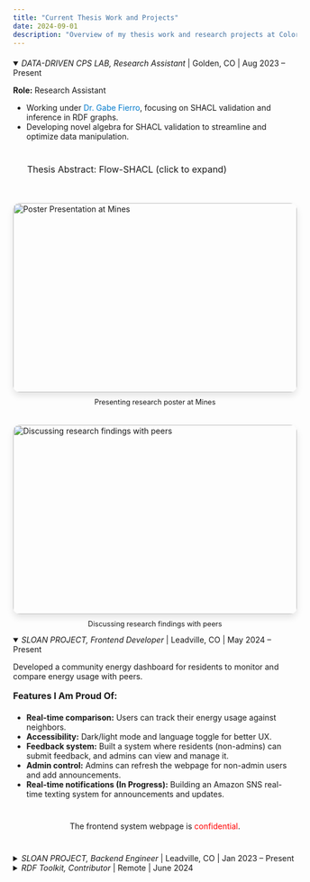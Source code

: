 ```yaml
---
title: "Current Thesis Work and Projects"
date: 2024-09-01
description: "Overview of my thesis work and research projects at Colorado School of Mines and beyond."
---
```


<!-- DATA-DRIVEN CPS LAB -->
<details class="work-details" open style="margin-top: 20px;">
  <summary class="work-summary">
    <span style="font-style: italic;">DATA-DRIVEN CPS LAB, Research Assistant</span> | Golden, CO | Aug 2023 – Present 
    <a href="https://datadrivencps.github.io/website/" target="_blank" class="work-link" style="color: inherit; text-decoration: none;">
      <i class="fas fa-external-link-alt"></i>
    </a>
  </summary>
  <div class="work-content">
    <p><i class="fas fa-user-tie"></i> <strong>Role:</strong> Research Assistant</p>
    <ul>
      <li>Working under <a href="https://gtf.fyi/" style="color: #007acc; text-decoration: none;">Dr. Gabe Fierro</a>, focusing on SHACL validation and inference in RDF graphs.</li>
      <li>Developing novel algebra for SHACL validation to streamline and optimize data manipulation.</li>
    </ul>
    <div id="abstract-container" style="background-color: var(--note-bg-light); border: 1px solid var(--note-color-light); border-radius: 10px; padding: 20px 25px; margin-top: 20px; margin-right: 20px; cursor: pointer;" onclick="toggleAbstract()">
  <h4 id="abstract-title" style="margin: 0; font-size: 1rem; color: inherit; font-weight: 400;">
    Thesis Abstract: Flow-SHACL (click to expand) 
    <i id="toggle-icon" class="fas fa-chevron-down" style="font-size: 0.9rem; color: inherit;"></i>
  </h4>
</div>
    <div id="abstract-content" style="height: 0; overflow: hidden; transition: height 0.3s ease; margin-top: 10px; padding-left: 10px;">
      <p><strong>Flow-SHACL</strong> addresses the limitations of existing SHACL validators. SHACL (Shapes Constraint Language) is a W3C standard used to validate RDF (Resource Description Framework) data against a set of conditions or "shapes."</p>
      <p>Traditional SHACL validators face performance challenges, especially as <a href="https://www.ontotext.com/knowledgehub/fundamentals/what-is-a-knowledge-graph/" target="_blank" style="color: #007acc; text-decoration: none;">knowledge graphs</a> scale to millions or billions of nodes. <strong>Flow-SHACL</strong> tackles this issue with a dataflow-based approach, constructing an optimized data structure that maps SHACL operations as a dataflow graph.</p>
      <p>This novel approach not only improves performance but also enables inference capabilities, providing deeper insights into the validation process and offering a more scalable solution for handling large knowledge graphs.</p>
    </div>
    <!-- Images Section -->
    <div style="display: flex; flex-wrap: wrap; gap: 20px; margin-top: 20px;">
      <div style="flex: 1; min-width: 280px;">
        <div style="position: relative; padding-bottom: 66.66%; height: 0; overflow: hidden; border-radius: 12px; box-shadow: 0 6px 12px rgba(0, 0, 0, 0.1);">
          <img src="/images/research/r1.jpg" alt="Poster Presentation at Mines" style="position: absolute; top: 0; left: 0; width: 100%; height: 100%; object-fit: cover;">
        </div>
        <p style="text-align: center; font-size: 0.9em; color: inherit; margin-top: 10px;">Presenting research poster at Mines</p>
      </div>
      <div style="flex: 1; min-width: 280px;">
        <div style="position: relative; padding-bottom: 66.66%; height: 0; overflow: hidden; border-radius: 12px; box-shadow: 0 6px 12px rgba(0, 0, 0, 0.1);">
          <img src="/images/research/r2.jpg" alt="Discussing research findings with peers" style="position: absolute; top: 0; left: 0; width: 100%; height: 100%; object-fit: cover;">
        </div>
        <p style="text-align: center; font-size: 0.9em; color: inherit; margin-top: 10px;">Discussing research findings with peers</p>
      </div>
    </div>
  </div>
</details>


<script>
  function toggleAbstract() {
    var content = document.getElementById('abstract-content');
    var icon = document.getElementById('toggle-icon');
    var title = document.getElementById('abstract-title');
    
    if (content.style.height === "0px" || content.style.height === "") {
      content.style.height = content.scrollHeight + "px"; // Set height to scrollHeight for smooth expansion
      icon.classList.remove("fa-chevron-down");
      icon.classList.add("fa-chevron-up");
      title.innerHTML = 'Thesis Abstract: Flow-SHACL (click to collapse) <i id="toggle-icon" class="fas fa-chevron-up" style="font-size: 0.9rem;"></i>';
    } else {
      content.style.height = "0px"; // Collapse
      icon.classList.remove("fa-chevron-up");
      icon.classList.add("fa-chevron-down");
      title.innerHTML = 'Thesis Abstract: Flow-SHACL (click to expand) <i id="toggle-icon" class="fas fa-chevron-down" style="font-size: 0.9rem;"></i>';
    }
  }
</script>


<!-- CSS for consistent image sizes and dropdown -->
<style>
  /* Image styling */
  .award-images {
      display: flex;
      gap: 20px;
      justify-content: space-between;
      flex-wrap: wrap;
  }

  /* Styling for images to maintain uniformity */
  .uniform-img {
      width: 45%;
      height: 250px;
      object-fit: cover;
      border-radius: 8px;
  }

  /* Responsive design for smaller screens */
  @media (max-width: 768px) {
      .uniform-img {
          width: 100%;
          height: auto;
      }
  }

  /* Smooth transition for dropdown content */
  #abstract-content {
    transition: max-height 0.3s ease;
  }
</style>

<div class="section-spacing"></div>

<!-- SLOAN PROJECT Frontend Developer -->
<details class="work-details" open>
  <summary class="work-summary">
    <span style="font-style: italic;">SLOAN PROJECT, Frontend Developer</span> | Leadville, CO | May 2024 – Present
  </summary>
  <div>
    <p>Developed a community energy dashboard for residents to monitor and compare energy usage with peers.</p>
    <p style="position: relative; font-size: 1rem; color: var(--primary-color); padding-bottom: 5px; margin-bottom: 15px; font-weight: bold; margin-right: 15px;">
      Features I Am Proud Of:
      <span style="position: absolute; bottom: 0; left: 0; width: 100%; height: 2px; background-color: var(--primary-color);"></span>
    </p>
    <ul>
      <li><strong>Real-time comparison:</strong> Users can track their energy usage against neighbors.</li>
      <li><strong>Accessibility:</strong> Dark/light mode and language toggle for better UX.</li>
      <li><strong>Feedback system:</strong> Built a system where residents (non-admins) can submit feedback, and admins can view and manage it.</li>
      <li><strong>Admin control:</strong> Admins can refresh the webpage for non-admin users and add announcements.</li>
      <li><strong>Real-time notifications (In Progress):</strong> Building an Amazon SNS real-time texting system for announcements and updates.</li>
    </ul>
  </div>
  
  <!-- Confidential Block with Balanced Margins and Note Colors -->
  <div style="padding: 20px; border-radius: 10px; background-color: var(--note-bg-light); margin: 20px; border-left: 5px solid var(--note-color-light); text-align: center;">
    <p style="margin: 0; font-size: 1em; color: var(--primary-color);">
      The frontend system webpage is <span style="color: red;">confidential</span>.
    </p>
  </div>
</details>

<div class="section-spacing"></div>

<!-- SLOAN PROJECT Backend Engineer -->
<details class="work-details">
  <summary class="work-summary">
    <span style="font-style: italic;">SLOAN PROJECT, Backend Engineer</span> | Leadville, CO | Jan 2023 – Present 
    <a href="https://www.nrel.gov/" target="_blank" class="work-link">
      <!-- <i class="fas fa-external-link-alt"></i> -->
    </a>
  </summary>
  <div>
    <p><i class="fas fa-user-tie"></i> <strong>Role:</strong> Backend Engineer</p>
    <ul>
      <li>Leading backend architecture for handling large data volumes and customizable data retrieval.</li>
      <li>Collaborating with engineers, professors, and scientists from <a href="https://www.nrel.gov/" style="color: #007acc; text-decoration: none;">NREL</a>.</li>
    </ul>
  </div>
</details>


<div class="section-spacing"></div>


<!-- RDF Toolkit -->
<details class="work-details">
  <summary class="work-summary">
    <span style="font-style: italic;">RDF Toolkit, Contributor</span> | Remote | June 2024
    <a href="https://ontology.brickschema.org/" target="_blank" class="work-link">
      <i class="fas fa-external-link-alt"></i>
    </a>
  </summary>
  <div>
    <p><i class="fas fa-user-tie"></i> <strong>Role:</strong> Contributor</p>
    <ul>
      <li>Built search functionality using Fuse.js for RDF Toolkit, a TypeScript library for RDF data manipulation.</li>
    </ul>
  </div>
</details>
